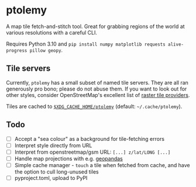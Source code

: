 # ptolemy

A map tile fetch-and-stitch tool. Great for grabbing regions of the world at various resolutions with a careful CLI.

Requires Python 3.10 and `pip install numpy matplotlib requests alive-progress pillow geopy`.

## Tile servers

Currently, `ptolemy` has a small subset of named tile servers. They are all ran generously pro bono; please do not abuse them. If you want to look out for other styles, consider OpenStreetMap's excellent list of [raster tile providers](https://wiki.openstreetmap.org/wiki/Raster_tile_providers).

Tiles are cached to [`$XDG_CACHE_HOME/ptolemy`](https://xdgbasedirectoryspecification.com) (default: `~/.cache/ptolemy`).

## Todo

- [ ] Accept a "sea colour" as a background for tile-fetching errors
- [ ] Interpret style directly from URL
- [ ] Interpret from openstreetmap/gsm URL: `[...] z/lat/LONG [...]`
- [ ] Handle map projections with e.g. [geopandas](https://geopandas.org/en/stable/docs/user_guide/projections.html)
- [ ] Simple cache manager - `touch` a tile when fetched from cache, and have the option to cull long-unused tiles
- [ ] pyproject.toml, upload to PyPI